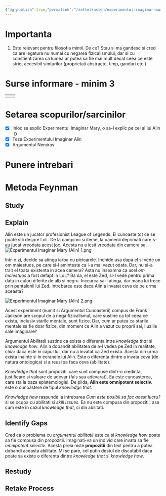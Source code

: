 ```yaml
---
{"dg-publish":true,"permalink":"/zettelkasten/experimentul-imaginar-mary-alin/"}
---
```


# Importanta
1. Este relevant pentru filosofia mintii. De ce? Stau si ma gandesc si cred ca are legatura nu numai cu negarea fizicalismului, dar si cu constientizarea ca lumea ar putea sa fie mai mult decat ceea ce este strict accesibil simturilor (proprietati abstracte, timp, ganduri etc.)

# Surse informare - minim 3
|     |     |
| :-: | --- |
|     |     |
# Setarea scopurilor/sarcinilor
- [x] Inloc sa explic Experimentul Imaginar Mary, o sa-l explic pe cel al lui Alin :O
- [x] Teza Experimentului Imaginar Alin
- [x] Argumentul Nemirov
# Punere intrebari

# Metoda Feynman
## Study
## Explain 
Alin este un jucator profesionist League of Legends. El cunoaste tot ce se poate stii despre LoL. De la campioni si iteme, la oamenii deprimati care s-au jucat vreodata acest joc. Acesta nu a iesit vreodata din camera sa. 
![Experimentul Imaginar Mary (Alin) 1.png](/img/user/Excalidraw/Experimentul%20Imaginar%20Mary%20(Alin)%201.png)

Intr-o zi, decide sa atinga iarba cu picioarele. Inchide usa dupa el si vede un om maiestuos, pe care si-l aminteste ca l-a mai vazut odata. Dar, nu si-a trait el toata existenta in acea camera? Asta nu inseamna ca acel *om maiestuos* a fost defapt in LoL? Ba da, el este Zed, si-l vede pentru prima data in culori diferite de alb si negru. Incearca sa-l atinga, dar mana lui trece prin pantalonii lui Zed. Intrebarea este daca Alin a invatat ceva de pe urma aceasta?

![Experimentul Imaginar Mary (Alin) 2.png](/img/user/Excalidraw/Experimentul%20Imaginar%20Mary%20(Alin)%202.png)

 Acest experiment (numit si Argumentul Cunoasterii) compus de Frank Jackson are scopul de a nega fizicalismul, care sustine ca tot ceea ce exista, inclusiv starile mentale, sunt fizice. Dar, cum ar putea ca starile mentale sa fie doar fizice, din moment ce Alin a vazut cu proprii sai, iluziile sale imaginare?

Argumentul Abilitatii sustine ca exista o diferenta intre *knowledge that* si *knowledge how*. Alin a dobandit abilitatea de a-l vedea pe Zed in realitate, chiar daca este in capul lui, dar nu a invatat ca Zed exista. Acesta din urma exista inainte si in ecranele lui Alin. Este o diferenta dintre a invata ceva (de natura ontologica) si a reusi sa faca ceva (abilitate). 

*Knowledge that* sunt propozitii care sunt compuse dintr-o credinta, justificare si valoare de adevar (fals sau adevarat). Ea este cunoasterea, care sta la baza epistemologiei. De pilda, **Alin este omnipotent selectiv.** este o cunoastere de tipul *knowledge that*. 

*Knowledge how* raspunde la intrebarea *Cum este posibil sa fac acest lucru?* si se ocupa cu abilitati si *skill issues*. Ea nu este compusa din propozitii, asa cum este in cazul *knowledge that*, ci din abilitati. 
## Identify Gaps
Cred ca o problema cu *argumentul abilitatii* este ca si *knowledge how* poate sa fie compusa din propozitii. Imaginati-va un individ care invata sa fie *omnipotent selectiv*. Acesta preia niste **propozitii** din text pentru a putea dobandi aceasta abilitate. Mi se pare, cel putin destul de discutabil daca poate sa existe o diferenta dintre *knowledge that* si *knowledge how*. 
## Restudy
## Retake Process



